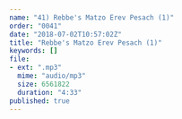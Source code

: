 ```yaml
---
name: "41) Rebbe's Matzo Erev Pesach (1)"
order: "0041"
date: "2018-07-02T10:57:02Z"
title: "Rebbe's Matzo Erev Pesach (1)"
keywords: []
file:
- ext: ".mp3"
  mime: "audio/mp3"
  size: 6561822
  duration: "4:33"
published: true
---
```

